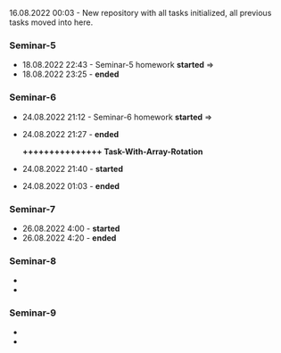 16.08.2022 00:03 - New repository with all tasks initialized, all previous tasks moved into here.
### Seminar-5
- 18.08.2022 22:43 - Seminar-5 homework **started** =>
- 18.08.2022 23:25 - **ended**
### Seminar-6
- 24.08.2022 21:12 - Seminar-6 homework **started** =>
- 24.08.2022 21:27 - **ended**

	**+++++++++++++++ Task-With-Array-Rotation**

- 24.08.2022 21:40 - **started**
- 24.08.2022 01:03 - **ended**
### Seminar-7
- 26.08.2022 4:00 -  **started**
- 26.08.2022 4:20 -  **ended**
### Seminar-8
-
-
### Seminar-9
-
-
